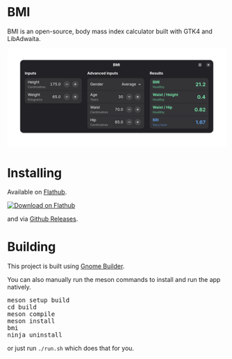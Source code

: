 <h1>BMI</h1>

BMI is an open-source, body mass index calculator built with GTK4 and LibAdwaita.

<img width='640' alt='Download on Flathub' src='screenshots/advanced-dark.png'/>

<p>
<h1>Installing</h2>
<p>
Available on <a href='https://flathub.org/apps/details/io.github.philippkosarev.bmi'>Flathub</a>.
</a>
<p>
<a href='https://flathub.org/apps/details/io.github.philippkosarev.bmi'>
<img width='176' alt='Download on Flathub' src='https://flathub.org/api/badge?locale=en' />
</a>
</p>
and via <a href='https://github.com/PhilippKosarev/bmi/releases'>Github Releases</a>.
</p>

<p>
<h1>Building</h2>
This project is built using <a href='https://apps.gnome.org/en-GB/Builder'>Gnome Builder</a>.

You can also manually run the meson commands to install and run the app natively.
<pre>
meson setup build
cd build
meson compile
meson install
bmi
ninja uninstall
</pre>
or just run <code>./run.sh</code> which does that for you.
</p>
